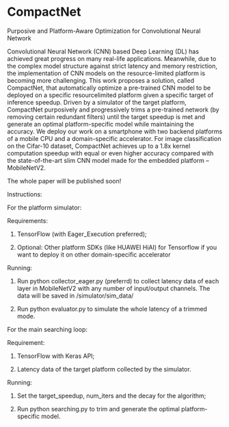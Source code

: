 # CompactNet
Purposive and Platform-Aware Optimization for Convolutional Neural Network

Convolutional Neural Network (CNN) based Deep
Learning (DL) has achieved great progress on many
real-life applications. Meanwhile, due to the complex
model structure against strict latency and memory
restriction, the implementation of CNN models on
the resource-limited platform is becoming more challenging.
This work proposes a solution, called CompactNet,
that automatically optimize a pre-trained
CNN model to be deployed on a specific resourcelimited
platform given a specific target of inference
speedup. Driven by a simulator of the target platform,
CompactNet purposively and progressively trims a
pre-trained network (by removing certain redundant
filters) until the target speedup is met and generate
an optimal platform-specific model while maintaining
the accuracy. We deploy our work on a smartphone
with two backend platforms of a mobile CPU
and a domain-specific accelerator. For image classification
on the Cifar-10 dataset, CompactNet achieves
up to a 1.8x kernel computation speedup with equal or
even higher accuracy compared with the state-of-the-art
slim CNN model made for the embedded platform
– MobileNetV2.

The whole paper will be published soon!


Instructions:

For the platform simulator:

Requirements:
1. TensorFlow (with Eager_Execution preferred);

2. Optional: Other platform SDKs (like HUAWEI HiAI) for Tensorflow
if you want to deploy it on other domain-specific accelerator

Running: 
1. Run python collector_eager.py (preferrd) to collect latency data
of each layer in MobileNetV2 with any number of input/output channels.
The data will be saved in /simulator/sim_data/

2. Run python evaluator.py to simulate the whole latency of a trimmed mode.

For the main searching loop:

Requirement:
1. TensorFlow with Keras API;

2. Latency data of the target platform collected by the simulator.

Running: 
1. Set the target_speedup, num_iters and the decay for the algorithm;

2. Run python searching.py to trim and generate the optimal platform-specific model.
